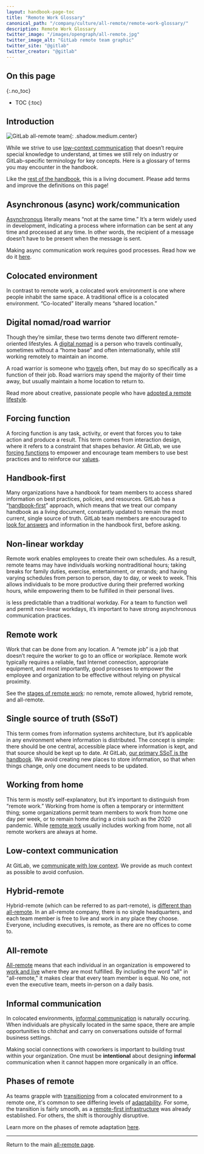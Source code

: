 ```yaml
---
layout: handbook-page-toc
title: "Remote Work Glossary"
canonical_path: "/company/culture/all-remote/remote-work-glossary/"
description: Remote Work Glossary
twitter_image: "/images/opengraph/all-remote.jpg"
twitter_image_alt: "GitLab remote team graphic"
twitter_site: "@gitlab"
twitter_creator: "@gitlab"
---
```


## On this page
{:.no_toc}

- TOC
{:toc}

## Introduction

![GitLab all-remote team](/images/all-remote/GitLab-All-Remote-Zoom-Team-Tanuki.jpg){: .shadow.medium.center}

While we strive to use [low-context communication](/company/culture/all-remote/effective-communication/#understanding-low-context-communication) that doesn’t require special knowledge to understand, at times we still rely on industry or GitLab-specific terminology for key concepts. Here is a glossary of terms you may encounter in the handbook.

Like the [rest of the handbook](/company/culture/all-remote/handbook-first-documentation/), this is a living document. Please add terms and improve the definitions on this page!

## Asynchronous (async) work/communication

[Asynchronous](/company/culture/all-remote/asynchronous/) literally means “not at the same time.” It’s a term widely used in development, indicating a process where information can be sent at any time and processed at any time. In other words, the recipient of a message doesn’t have to be present when the message is sent.

Making async communication work requires good processes. Read how we do it [here](/company/culture/all-remote/asynchronous/).

## Colocated environment

In contrast to remote work, a colocated work environment is one where people inhabit the same space. A traditional office is a colocated environment. “Co-located” literally means “shared location.”

## Digital nomad/road warrior

Though they’re similar, these two terms denote two different remote-oriented lifestyles. A [digital nomad](/company/culture/all-remote/people/#nomads) is a person who travels continually, sometimes without a “home base” and often internationally, while still working remotely to maintain an income. 

A road warrior is someone who [travels](/company/culture/all-remote/people/#travelers) often, but may do so specifically as a function of their job. Road warriors may spend the majority of their time away, but usually maintain a home location to return to.

Read more about creative, passionate people who have [adopted a remote lifestyle](/company/culture/all-remote/people/).

## Forcing function

A forcing function is any task, activity, or event that forces you to take action and produce a result. This term comes from interaction design, where it refers to a constraint that shapes behavior. At GitLab, we use [forcing functions](/company/culture/all-remote/how-to-work-remote-first/) to empower and encourage team members to use best practices and to reinforce our [values](/handbook/values/).

## Handbook-first

Many organizations have a handbook for team members to access shared information on best practices, policies, and resources. GitLab has a “[handbook-first](/company/culture/all-remote/handbook-first-documentation/)” approach, which means that we treat our company handbook as a living document, constantly updated to remain the most current, single source of truth. GitLab team members are encouraged to [look for answers](/company/culture/all-remote/self-service/) and information in the handbook first, before asking.

## Non-linear workday
Remote work enables employees to create their own schedules. As a result, remote teams may have individuals working nontraditional hours; taking breaks for family duties, exercise, entertainment, or errands; and having varying schedules from person to person, day to day, or week to week. This allows individuals to be more productive during their preferred working hours, while empowering them to be fulfilled in their personal lives. 

 is less predictable than a traditional workday. For a team to function well and permit non-linear workdays, it’s important to have strong asynchronous communication practices.

## Remote work
Work that can be done from any location. A “remote job” is a job that doesn’t require the worker to go to an office or workplace. Remote work typically requires a reliable, fast Internet connection, appropriate equipment, and most importantly, good processes to empower the employee and organization to be effective without relying on physical proximity.

See the [stages of remote work](/company/culture/all-remote/stages/): no remote, remote allowed, hybrid remote, and all-remote.

## Single source of truth (SSoT)

This term comes from information systems architecture, but it’s applicable in any environment where information is distributed. The concept is simple: there should be one central, accessible place where information is kept, and that source should be kept up to date. At GitLab, [our primary SSoT is the handbook](/company/culture/all-remote/handbook-first-documentation/#creating-a-home-for-a-single-source-of-truth-ssot). We avoid creating new places to store information, so that when things change, only one document needs to be updated.

## Working from home

This term is mostly self-explanatory, but it’s important to distinguish from “remote work.” Working from home is often a temporary or intermittent thing; some organizations permit team members to work from home one day per week, or to remain home during a crisis such as the 2020 pandemic. While [remote work](/company/culture/all-remote/terminology/) usually includes working from home, not all remote workers are always at home.

## Low-context communication

At GitLab, we [communicate with low context](/company/culture/all-remote/effective-communication/#understanding-low-context-communication). We provide as much context as possible to avoid confusion.

## Hybrid-remote

Hybrid-remote (which can be referred to as part-remote), is [different than all-remote](/blog/2018/10/18/the-case-for-all-remote-companies/). In an all-remote company, there is no single headquarters, and each team member is free to live and work in any place they choose. Everyone, including executives, is remote, as there are no offices to come to.

## All-remote

[All-remote](/company/culture/all-remote/hybrid-remote/#all-remote-upgrade) means that each individual in an organization is empowered to [work and live](/company/culture/all-remote/people/) where they are most fulfilled. By including the word "all" in "all-remote," it makes clear that every team member is equal. No one, not even the executive team, meets in-person on a daily basis.

## Informal communication

In colocated environments, [informal communication](/company/culture/all-remote/informal-communication/) is naturally occuring. When individuals are physically located in the same space, there are ample opportunities to chitchat and carry on conversations outside of formal business settings.

Making social connections with coworkers is important to building trust within your organization. One must be **intentional** about designing **informal** communication when it cannot happen more organically in an office.

## Phases of remote

As teams grapple with [transitioning](/company/culture/all-remote/transition/) from a colocated environment to a remote one, it's common to see differing levels of [adaptability](/company/culture/all-remote/remote-work-emergency-plan/). For some, the transition is fairly smooth, as a [remote-first infrastructure](/company/culture/all-remote/how-to-work-remote-first/) was already established. For others, the shift is thoroughly disruptive.

Learn more on the phases of remote adaptation [here](/company/culture/all-remote/phases-of-remote-adaptation/).

----

Return to the main [all-remote page](/company/culture/all-remote/).
